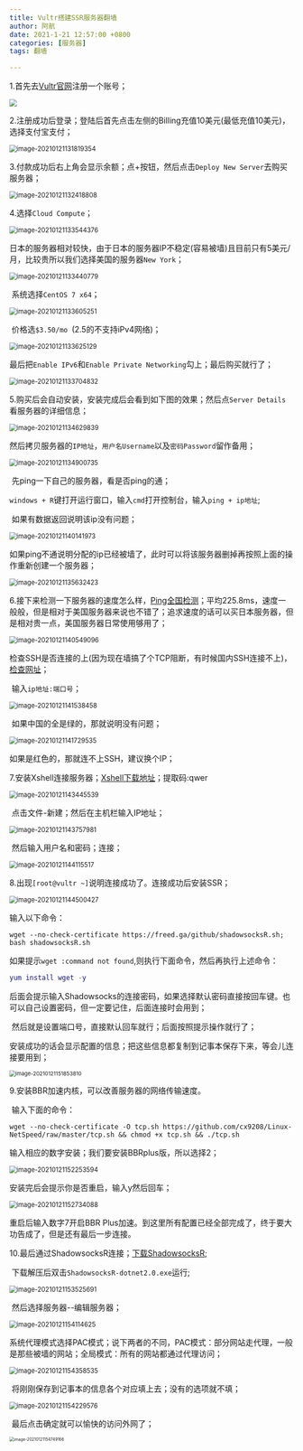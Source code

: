```yaml
---
title: Vultr搭建SSR服务器翻墙
author: 阿航
date: 2021-1-21 12:57:00 +0800
categories: [服务器]
tags: 翻墙

---
```




1.首先去[Vultr官网](https://www.vultr.com/)注册一个账号；

<img src="../tree/main/assets/img/Vultr/image-20210121131001604.png" style="zoom:80%;" />

2.注册成功后登录；登陆后首先点击左侧的Billing充值10美元(最低充值10美元)，选择支付宝支付；

<img src="https://github.com/lvxinghang/lvxinghang.github.io/raw/main/assets/img/Vultr/image-20210121131819354.png" alt="image-20210121131819354" style="zoom:80%;" />

3.付款成功后右上角会显示余额；点+按钮，然后点击`Deploy New Server`去购买服务器；

<img src="https://github.com/lvxinghang/lvxinghang.github.io/raw/main/assets/img/Vultr/image-20210121132418808.png" alt="image-20210121132418808" style="zoom:80%;" />

4.选择`Cloud Compute`；

<img src="https://github.com/lvxinghang/lvxinghang.github.io/raw/main/assets/img/Vultr/image-20210121133544376.png" alt="image-20210121133544376" style="zoom:80%;" />

​	日本的服务器相对较快，由于日本的服务器IP不稳定(容易被墙)且目前只有5美元/月，比较贵所以我们选择美国的服务器`New York`；

<img src="https://github.com/lvxinghang/lvxinghang.github.io/raw/main/assets/img/Vultr/image-20210121133440779.png" alt="image-20210121133440779" style="zoom:80%;" />

​	系统选择`CentOS 7 x64`；

<img src="https://github.com/lvxinghang/lvxinghang.github.io/raw/main/assets/img/Vultr/image-20210121133605251.png" alt="image-20210121133605251" style="zoom:80%;" />

​	价格选`$3.50/mo `(2.5的不支持iPv4网络)；

<img src="https://github.com/lvxinghang/lvxinghang.github.io/raw/main/assets/img/Vultr/image-20210121133625129.png" alt="image-20210121133625129" style="zoom:80%;" />

​	最后把`Enable IPv6`和`Enable Private Networking`勾上；最后购买就行了；

<img src="https://github.com/lvxinghang/lvxinghang.github.io/raw/main/assets/img/Vultr/image-20210121133704832.png" alt="image-20210121133704832" style="zoom:80%;" />

5.购买后会自动安装，安装完成后会看到如下图的效果；然后点`Server Details`看服务器的详细信息；

<img src="https://github.com/lvxinghang/lvxinghang.github.io/raw/main/assets/img/Vultr/image-20210121134629839.png" alt="image-20210121134629839" style="zoom:80%;" />

​	然后拷贝服务器的`IP地址`，`用户名Username`以及`密码Password`留作备用；

<img src="https://github.com/lvxinghang/lvxinghang.github.io/raw/main/assets/img/Vultr/image-20210121134900735.png" alt="image-20210121134900735" style="zoom:80%;" />

​	先ping一下自己的服务器，看是否ping的通；

​	`windows + R`键打开运行窗口，输入`cmd`打开控制台，输入`ping + ip地址`;

​	如果有数据返回说明该ip没有问题；

<img src="https://github.com/lvxinghang/lvxinghang.github.io/raw/main/assets/img/Vultr/image-20210121140141973.png" alt="image-20210121140141973" style="zoom:80%;" />

​	如果ping不通说明分配的ip已经被墙了，此时可以将该服务器删掉再按照上面的操作重新创建一个服务器；

<img src="https://github.com/lvxinghang/lvxinghang.github.io/raw/main/assets/img/Vultr/image-20210121135632423.png" alt="image-20210121135632423" style="zoom:80%;" />

6.接下来检测一下服务器的速度怎么样，[Ping全国检测](http://ping.chinaz.com/)；平均225.8ms，速度一般般，但是相对于美国服务器来说也不错了；追求速度的话可以买日本服务器，但是相对贵一点，美国服务器日常使用够用了；

<img src="https://github.com/lvxinghang/lvxinghang.github.io/raw/main/assets/img/Vultr/image-20210121140549096.png" alt="image-20210121140549096" style="zoom:80%;" />

​	检查SSH是否连接的上(因为现在墙搞了个TCP阻断，有时候国内SSH连接不上)，[检查网址](http://port.ping.pe/)；

​	输入`ip地址:端口号`；

<img src="https://github.com/lvxinghang/lvxinghang.github.io/raw/main/assets/img/Vultr/image-20210121141538458.png" alt="image-20210121141538458" style="zoom:80%;" />

​	如果中国的全是绿的，那就说明没有问题；

<img src="https://github.com/lvxinghang/lvxinghang.github.io/raw/main/assets/img/Vultr/image-20210121141729535.png" alt="image-20210121141729535" style="zoom:80%;" />

如果是红色的，那就连不上SSH，建议换个IP；

7.安装Xshell连接服务器；[Xshell下载地址](https://pan.baidu.com/s/1Oz9kkdWRc9BGwHo3K2Yh_A )；提取码:qwer

<img src="https://github.com/lvxinghang/lvxinghang.github.io/raw/main/assets/img/Vultr/image-20210121143445539.png" alt="image-20210121143445539" style="zoom:80%;" />

​	点击文件-新建；然后在主机栏输入IP地址；

<img src="https://github.com/lvxinghang/lvxinghang.github.io/raw/main/assets/img/Vultr/image-20210121143757981.png" alt="image-20210121143757981" style="zoom:80%;" />

​	然后输入用户名和密码；连接；

<img src="https://github.com/lvxinghang/lvxinghang.github.io/raw/main/assets/img/Vultr/image-20210121144115517.png" alt="image-20210121144115517" style="zoom:80%;" />

8.出现`[root@vultr ~]`说明连接成功了。连接成功后安装SSR；

<img src="https://github.com/lvxinghang/lvxinghang.github.io/raw/main/assets/img/Vultr/image-20210121144500427.png" alt="image-20210121144500427" style="zoom:80%;" />

输入以下命令：

```
wget --no-check-certificate https://freed.ga/github/shadowsocksR.sh; bash shadowsocksR.sh
```

如果提示`wget :command not found`,则执行下面命令，然后再执行上述命令：

```lua
yum install wget -y
```

​	后面会提示输入Shadowsocks的连接密码，如果选择默认密码直接按回车键。也可以自己设置密码，但一定要记住，后面连接时会用到；

​	然后就是设置端口号，直接默认回车就行；后面按照提示操作就行了；

​	安装成功的话会显示配置的信息；把这些信息都复制到记事本保存下来，等会儿连接要用到；

<img src="https://github.com/lvxinghang/lvxinghang.github.io/raw/main/assets/img/Vultr/image-20210121151853810.png" alt="image-20210121151853810" style="zoom: 67%;" />

9.安装BBR加速内核，可以改善服务器的网络传输速度。

​	输入下面的命令：

```
wget --no-check-certificate -O tcp.sh https://github.com/cx9208/Linux-NetSpeed/raw/master/tcp.sh && chmod +x tcp.sh && ./tcp.sh
```

输入相应的数字安装；我们要安装BBRplus版，所以选择2；

<img src="https://github.com/lvxinghang/lvxinghang.github.io/raw/main/assets/img/Vultr/image-20210121152253594.png" alt="image-20210121152253594" style="zoom:80%;" />

安装完后会提示你是否重启，输入y然后回车；

<img src="https://github.com/lvxinghang/lvxinghang.github.io/raw/main/assets/img/Vultr/image-20210121152734088.png" alt="image-20210121152734088" style="zoom:80%;" />

重启后输入数字7开启BBR Plus加速。到这里所有配置已经全部完成了，终于要大功告成了，但是还有最后一步连接。

10.最后通过ShadowsocksR连接；[下载ShadowsocksR](https://tlanyan.me/shadowsockr-shadowsocksr-shadowsocksrr-clients/);

​	下载解压后双击`ShadowsocksR-dotnet2.0.exe`运行;

<img src="https://github.com/lvxinghang/lvxinghang.github.io/raw/main/assets/img/Vultr/image-20210121153525691.png" alt="image-20210121153525691" style="zoom:80%;" />

​	然后选择服务器--编辑服务器；

<img src="https://github.com/lvxinghang/lvxinghang.github.io/raw/main/assets/img/Vultr/image-20210121154114625.png" alt="image-20210121154114625" style="zoom:80%;" />

​	系统代理模式选择PAC模式；说下两者的不同，PAC模式：部分网站走代理，一般是那些被墙的网站；全局模式：所有的网站都通过代理访问；

<img src="https://github.com/lvxinghang/lvxinghang.github.io/raw/main/assets/img/Vultr/image-20210121154358535.png" alt="image-20210121154358535" style="zoom:80%;" />

​	将刚刚保存到记事本的信息各个对应填上去；没有的选项就不填；

<img src="https://github.com/lvxinghang/lvxinghang.github.io/raw/main/assets/img/Vultr/image-20210121154229576.png" alt="image-20210121154229576" style="zoom:80%;" />

​	最后点击确定就可以愉快的访问外网了；

<img src="https://github.com/lvxinghang/lvxinghang.github.io/raw/main/assets/img/Vultr/image-20210121154749166.png" alt="image-20210121154749166" style="zoom: 50%;" />